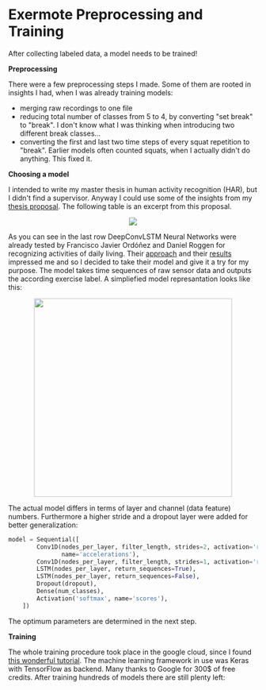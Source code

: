 # Exermote Preprocessing and Training

After collecting labeled data, a model needs to be trained!

**Preprocessing**

There were a few preprocessing steps I made. Some of them are rooted in insights I had, when I was already training models:

- merging raw recordings to one file
- reducing total number of classes from 5 to 4, by converting "set break" to "break". I don't know what I was thinking when introducing two different break classes...
- converting the first and last two time steps of every squat repetition to "break". Earlier models often counted squats, when I actually didn't do anything. This fixed it.


**Choosing a model**

I intended to write my master thesis in human activity recognition (HAR), but I didn't find a supervisor. Anyway I could use some of the insights from my <a href="https://github.com/Lausbert/Exermote/blob/master/ExermotePreprocessingAndTraining/MasterThesisProposal/master%20thesis%20proposal.pdf">thesis proposal</a>. The following table is an excerpt from this proposal.

<p align="center">
<img src="https://github.com/Lausbert/Exermote/blob/master/ExermotePreprocessingAndTraining/MasterThesisProposal/Bildschirmfoto%202017-08-04%20um%2014.55.17.png">
</p>

As you can see in the last row DeepConvLSTM Neural Networks were already tested by Francisco Javier Ordóñez and Daniel Roggen for recognizing activities of daily living. Their <a href="https://github.com/sussexwearlab/DeepConvLSTM">approach</a> and their <a href="http://www.mdpi.com/1424-8220/16/1/115/html">results</a> impressed me and so I decided to take their model and give it a try for my purpose. The model takes time sequences of raw sensor data and outputs the according exercise label. A simpliefied model represantation looks like this:

<p align="center">
<img src="https://github.com/Lausbert/Exermote/blob/master/ExermotePreprocessingAndTraining/MasterThesisProposal/Bildschirmfoto%202017-08-04%20um%2016.29.02.png" width="400">
</p>

The actual model differs in terms of layer and channel (data feature) numbers. Furthermore a higher stride and a dropout layer were added for better generalization:

```python
model = Sequential([
        Conv1D(nodes_per_layer, filter_length, strides=2, activation='relu', input_shape=(timesteps, data_dim),
               name='accelerations'),
        Conv1D(nodes_per_layer, filter_length, strides=1, activation='relu'),
        LSTM(nodes_per_layer, return_sequences=True),
        LSTM(nodes_per_layer, return_sequences=False),
        Dropout(dropout),
        Dense(num_classes),
        Activation('softmax', name='scores'),
    ])
```

The optimum parameters are determined in the next step.

**Training**

The whole training procedure took place in the google cloud, since I found <a href="http://liufuyang.github.io/2017/04/02/just-another-tensorflow-beginner-guide-4.html">this wonderful tutorial</a>. The machine learning framework in use was Keras with TensorFlow as backend. Many thanks to Google for 300$ of free credits. After training hundreds of models there are still plenty left:
